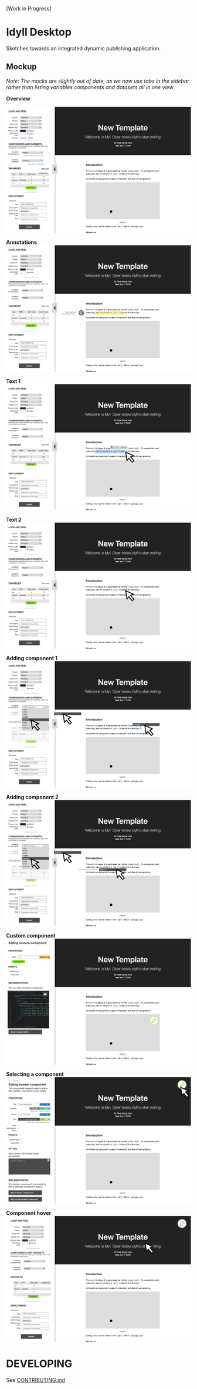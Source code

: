 [Work in Progress]

# Idyll Desktop

Sketches towards an integrated dynamic publishing application.


## Mockup

_Note: The mocks are slightly out of date, as we now use tabs in the sidebar rather than listing variables components and datasets all in one view_

**Overview**

![Overview](./mocks/overview.png)

**Annotations**
![Annotations](./mocks/annotations.png)

**Text 1**
![Text](./mocks/text-edit-selection.png)

**Text 2**
![Text](./mocks/text-edit-inline.png)

**Adding component 1**
![Component](./mocks/component-add-inline.png)

**Adding component 2**
![Component](./mocks/component-add.png)

**Custom component**
![Custom](./mocks/custom-component-select.png)

**Selecting a component**
![Component](./mocks/component-select.png)

**Component hover**
![Component](./mocks/component-hover.png)

# DEVELOPING

See [CONTRIBUTING.md](./CONTRIBUTING.md)
